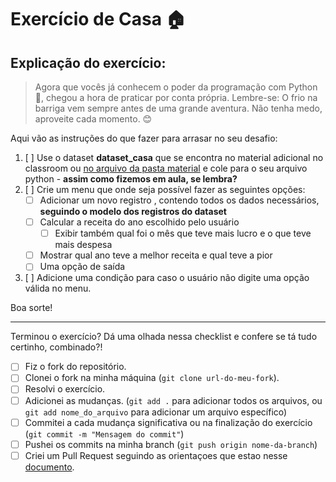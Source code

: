 # Exercício de Casa 🏠 


## Explicação do exercício:  
> Agora que vocês já conhecem o poder da programação com Python 🐍, chegou a hora de praticar por conta própria. Lembre-se: O frio na barriga vem sempre antes de uma grande aventura. Não tenha medo, aproveite cada momento. 😊

Aqui vão as instruções do que fazer para arrasar no seu desafio:


1. [ ] Use o dataset <b>dataset_casa</b> que se encontra no material adicional no classroom ou [no arquivo da pasta material](../../material/dataset_casa.py) e cole para o seu arquivo python - <b>assim como fizemos em aula, se lembra?</b>
2. [ ] Crie um menu que onde seja possível fazer as seguintes opções:
      - [ ] Adicionar um novo registro , contendo todos os dados necessários, <b>seguindo o modelo dos registros do dataset</b>
      - [ ] Calcular a receita do ano escolhido pelo usuário
         - [ ] Exibir também qual foi o mês que teve mais lucro e o que teve mais despesa
      - [ ] Mostrar qual ano teve a melhor receita e qual teve a pior
      - [ ] Uma opção de saída
3. [ ] Adicione uma condição para caso o usuário não digite uma opção válida no menu.

Boa sorte!

---

Terminou o exercício? Dá uma olhada nessa checklist e confere se tá tudo certinho, combinado?!

- [ ] Fiz o fork do repositório.
- [ ] Clonei o fork na minha máquina (`git clone url-do-meu-fork`).
- [ ] Resolvi o exercício.
- [ ] Adicionei as mudanças. (`git add .` para adicionar todos os arquivos, ou `git add nome_do_arquivo` para adicionar um arquivo específico)
- [ ] Commitei a cada mudança significativa ou na finalização do exercício (`git commit -m "Mensagem do commit"`)
- [ ] Pushei os commits na minha branch (`git push origin nome-da-branch`)
- [ ] Criei um Pull Request seguindo as orientaçoes que estao nesse [documento](https://github.com/mflilian/repo-example/blob/main/exercicios/para-casa/instrucoes-pull-request.md).
